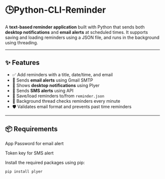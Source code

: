# 🕒Python-CLI-Reminder


A **text-based reminder application** built with Python that sends both **desktop notifications** and **email alerts** at scheduled times. It supports saving and loading reminders using a JSON file, and runs in the background using threading.

---

## ✨ Features

- ✅ Add reminders with a title, date/time, and email
- 📨 Sends **email alerts** using Gmail SMTP
- 🔔 Shows **desktop notifications** using Plyer
- 💬 Sends **SMS alerts** using API
- 💾 Save/load reminders to/from `reminder.json`
- 🔁 Background thread checks reminders every minute
- 🛡 Validates email format and prevents past time reminders

---

## 📦 Requirements
App Password for email alert

Token key for SMS alert

Install the required packages using pip:

```bash
pip install plyer



